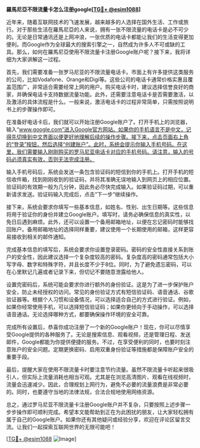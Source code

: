 **羅馬尼亞不限流量卡怎么注册google[[TG💪+ @esim1088](https://t.me/s/esim1088)]**

近年来，随着互联网技术的飞速发展，越来越多的人选择在国外生活、工作或旅行。对于那些生活在羅馬尼亞的人来说，拥有一张不限流量的电话卡是必不可少的。无论是日常通讯还是上网冲浪，一张优质的电话卡都能让我们的生活变得更加便利。而Google作为全球最大的搜索引擎之一，自然成为许多人不可或缺的工具。那么，如何在羅馬尼亞使用不限流量卡注册Google账户呢？接下来，我将详细为大家讲解这一过程。

首先，我们需要准备一张罗马尼亚的不限流量电话卡。市面上有许多提供这类服务的公司，比如Vodafone、Orange和Digi等。这些公司的电话卡通常价格实惠且覆盖范围广，非常适合需要经常上网的用户。购买电话卡时，建议选择信誉良好的商家，并确保电话卡支持数据流量功能。此外，还需要注意电话卡是否需要激活，以及激活的具体流程是什么。一般来说，激活电话卡的过程非常简单，只需按照说明书上的步骤操作即可。

在准备好电话卡后，我们就可以开始注册Google账户了。打开手机上的浏览器，输入“www.google.com”进入Google官方网站。如果你的手机语言不是中文，记得先切换到中文界面以便更好地理解后续的操作步骤。接下来，点击页面右上角的“登录”按钮，然后选择“创建账户”。此时，系统会提示你输入手机号码。在这里，我们需要输入刚刚购买的罗马尼亚电话卡对应的手机号码。请注意，输入的号码必须真实有效，否则无法完成注册。

输入手机号码后，系统会发送一条包含验证码的短信到你的手机上。打开手机的短信收件箱，找到刚刚收到的验证码，并将其准确无误地输入到网页上的相应位置。验证码的有效期一般为几分钟，因此务必尽快完成输入。如果验证码过期，可以重新请求发送。验证码输入完成后，点击“下一步”继续操作。

接下来，系统会要求你填写一些基本信息，如姓名、性别、出生日期等。这些信息将用于验证你的身份并建立Google账户。填写时，请务必确保信息的真实性，以免日后遇到麻烦。此外，还可以设置一个备用邮箱地址，以便在忘记密码时能够找回账户。备用邮箱地址的选择同样重要，建议使用一个长期使用的邮箱，这样更容易接收到相关的邮件通知。

完成基本信息的填写后，系统会要求你设置登录密码。密码的安全性直接关系到账户的安全性，因此建议选择一个复杂度较高的密码。复杂度高的密码通常包括大小写字母、数字和特殊字符，并且长度不少于8位。同时，为了避免遗忘密码，可以在心里默记几遍或者记录下来，但切记不要随意泄露给他人。

设置完密码后，系统可能会要求你进行额外的身份验证。这是为了进一步保护账户安全，防止未经授权的访问。常见的身份验证方式有短信验证码、语音通话、谷歌验证器等。根据个人习惯和设备情况，可以选择适合自己的方式进行验证。例如，如果你经常使用手机，可以选择短信验证码；如果你更倾向于手动操作，可以选择语音通话。无论选择哪种方式，都要确保操作环境的安全可靠。

完成所有设置后，恭喜你成功注册了一个新的Google账户！现在，你可以尽情享受Google提供的各种服务了。无论是搜索信息、观看视频，还是管理日程、发送邮件，Google都能为你提供便捷的服务。不过，在享受便利的同时，也要时刻注意账户的安全问题。定期更换密码、启用双重身份验证等措施都是保障账户安全的重要手段。

最后，提醒大家在使用不限流量卡时要注意节约流量。虽然不限流量卡听起来很吸引人，但实际上流量消耗也相当可观。尤其是在浏览高清图片、观看在线视频时，流量会迅速减少。因此，合理规划上网行为，避免不必要的流量浪费是非常必要的。同时，也要遵守当地的法律法规，合法合规地使用网络资源。

总之，通过罗马尼亚不限流量卡注册Google账户并不复杂，只要按照上述步骤一步步操作即可顺利完成。希望本文能帮助到正在为此困扰的朋友，让大家轻松拥有属于自己的Google账户。如果你还有其他疑问或经验分享，欢迎在评论区留言交流。让我们一起探索互联网世界的无限可能吧！

[[TG💪+ @esim1088](https://t.me/s/esim1088) ![Image](https://i.postimg.cc/4NQfJmqS/Snipaste-2025-05-13-00-14-12.png)]